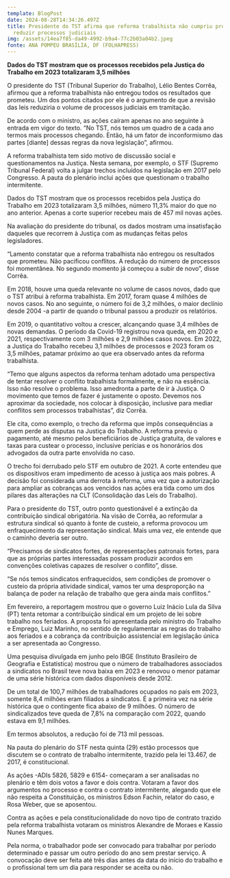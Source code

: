 ```yaml
---
template: BlogPost
date: 2024-08-28T14:34:26.497Z
title: Presidente do TST afirma que reforma trabalhista não cumpriu promessa de
  reduzir processos judiciais
img: /assets/14ea7f85-da49-4992-b9a4-77c2b03a04b2.jpeg
fonte: ANA POMPEU BRASÍLIA, DF (FOLHAPRESS)
---
```



**Dados do TST mostram que os processos recebidos pela Justiça do Trabalho em 2023 totalizaram 3,5 milhões**

O presidente do TST (Tribunal Superior do Trabalho), Lélio Bentes Corrêa, afirmou que a reforma trabalhista não entregou todos os resultados que prometeu. Um dos pontos citados por ele é o argumento de que a revisão das leis reduziria o volume de processos judiciais em tramitação.

De acordo com o ministro, as ações caíram apenas no ano seguinte à entrada em vigor do texto. “No TST, nós temos um quadro de a cada ano termos mais processos chegando. Então, há um fator de inconformismo das partes \[diante] dessas regras da nova legislação”, afirmou. 

A reforma trabalhista tem sido motivo de discussão social e questionamentos na Justiça. Nesta semana, por exemplo, o STF (Supremo Tribunal Federal) volta a julgar trechos incluídos na legislação em 2017 pelo Congresso. A pauta do plenário inclui ações que questionam o trabalho intermitente.

Dados do TST mostram que os processos recebidos pela Justiça do Trabalho em 2023 totalizaram 3,5 milhões, número 11,3% maior do que no ano anterior. Apenas a corte superior recebeu mais de 457 mil novas ações.

Na avaliação do presidente do tribunal, os dados mostram uma insatisfação daqueles que recorrem à Justiça com as mudanças feitas pelos legisladores.

“Lamento constatar que a reforma trabalhista não entregou os resultados que prometeu. Não pacificou conflitos. A redução do número de processos foi momentânea. No segundo momento já começou a subir de novo”, disse Corrêa.

Em 2018, houve uma queda relevante no volume de casos novos, dado que o TST atribui à reforma trabalhista. Em 2017, foram quase 4 milhões de novos casos. No ano seguinte, o número foi de 3,2 milhões, o maior declínio desde 2004 -a partir de quando o tribunal passou a produzir os relatórios.

Em 2019, o quantitativo voltou a crescer, alcançando quase 3,4 milhões de novas demandas. O período da Covid-19 registrou nova queda, em 2020 e 2021, respectivamente com 3 milhões e 2,9 milhões casos novos. Em 2022, a Justiça do Trabalho recebeu 3,1 milhões de processos e 2023 foram os 3,5 milhões, patamar próximo ao que era observado antes da reforma trabalhista.

“Temo que alguns aspectos da reforma tenham adotado uma perspectiva de tentar resolver o conflito trabalhista formalmente, e não na essência. Isso não resolve o problema. Isso amedronta a parte de ir à Justiça. O movimento que temos de fazer é justamente o oposto. Devemos nos aproximar da sociedade, nos colocar à disposição, inclusive para mediar conflitos sem processos trabalhistas”, diz Corrêa.

Ele cita, como exemplo, o trecho da reforma que impôs consequências a quem perde as disputas na Justiça do Trabalho. A reforma previu o pagamento, até mesmo pelos beneficiários de Justiça gratuita, de valores e taxas para custear o processo, inclusive perícias e os honorários dos advogados da outra parte envolvida no caso.

O trecho foi derrubado pelo STF em outubro de 2021. A corte entendeu que os dispositivos eram impedimento de acesso à justiça aos mais pobres. A decisão foi considerada uma derrota à reforma, uma vez que a autorização para ampliar as cobranças aos vencidos nas ações era tida como um dos pilares das alterações na CLT (Consolidação das Leis do Trabalho).

Para o presidente do TST, outro ponto questionável é a extinção da contribuição sindical obrigatória. Na visão de Corrêa, ao reformular a estrutura sindical só quanto à fonte de custeio, a reforma provocou um enfraquecimento da representação sindical. Mais uma vez, ele entende que o caminho deveria ser outro.

“Precisamos de sindicatos fortes, de representações patronais fortes, para que as próprias partes interessadas possam produzir acordos em convenções coletivas capazes de resolver o conflito”, disse.

“Se nós temos sindicatos enfraquecidos, sem condições de promover o custeio da própria atividade sindical, vamos ter uma desproporção na balança de poder na relação de trabalho que gera ainda mais conflitos.”

Em fevereiro, a reportagem mostrou que o governo Luiz Inácio Lula da Silva (PT) tenta retomar a contribuição sindical em um projeto de lei sobre trabalho nos feriados. A proposta foi apresentada pelo ministro do Trabalho e Emprego, Luiz Marinho, no sentido de regulamentar as regras do trabalho aos feriados e a cobrança da contribuição assistencial em legislação única a ser apresentada ao Congresso.

Uma pesquisa divulgada em junho pelo IBGE (Instituto Brasileiro de Geografia e Estatística) mostrou que o número de trabalhadores associados a sindicatos no Brasil teve nova baixa em 2023 e renovou o menor patamar de uma série histórica com dados disponíveis desde 2012.

De um total de 100,7 milhões de trabalhadores ocupados no país em 2023, somente 8,4 milhões eram filiados a sindicatos. É a primeira vez na série histórica que o contingente fica abaixo de 9 milhões. O número de sindicalizados teve queda de 7,8% na comparação com 2022, quando estava em 9,1 milhões.

Em termos absolutos, a redução foi de 713 mil pessoas.

Na pauta do plenário do STF nesta quinta (29) estão processos que discutem se o contrato de trabalho intermitente, trazido pela lei 13.467, de 2017, é constitucional.

As ações -ADIs 5826, 5829 e 6154- começaram a ser analisadas no plenário e têm dois votos a favor e dois contra. Votaram a favor dos argumentos no processo e contra o contrato intermitente, alegando que ele não respeita a Constituição, os ministros Edson Fachin, relator do caso, e Rosa Weber, que se aposentou.

Contra as ações e pela constitucionalidade do novo tipo de contrato trazido pela reforma trabalhista votaram os ministros Alexandre de Moraes e Kassio Nunes Marques.

Pela norma, o trabalhador pode ser convocado para trabalhar por período determinado e passar um outro período do ano sem prestar serviço. A convocação deve ser feita até três dias antes da data do início do trabalho e o profissional tem um dia para responder se aceita ou não.

<!--EndFragment-->